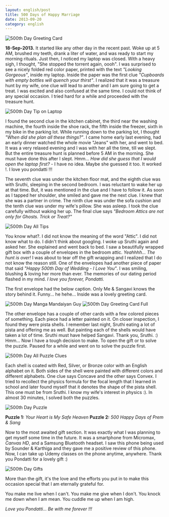 ```yaml
---
layout: english/post
title: 500 Days of Happy Marriage
date: 2013-09-20
category: english
---
```


![500th Day Greeting Card]({{site.english.img-path}}/500-day-greeting-card.jpg)

**18-Sep-2013.**
It started like any other day in the recent past. Woke up at 5 AM, brushed my teeth, drank a liter of water, and was ready to start my morning rituals. Just then, I noticed my laptop was closed. With a heavy sigh, I thought, "She stopped the torrent again, oooh". I was surprised to see a nicely folded red color paper, printed with the text *"Looking Gorgeous"*, inside my laptop. Inside the paper was the first clue *"Cupboards with empty bottles will quench your thirst"*. I realized that it was a treasure hunt by my wife, one clue will lead to another and I am sure going to get a treat. I was excited and also confused at the same time. I could not think of any special occasion. I tried hard for a while and proceeded with the treasure hunt.

![500th Day Tip on Laptop]({{site.english.img-path}}/500-day-tip-on-laptop.jpg)

I found the second clue in the kitchen cabinet, the third near the washing machine, the fourth inside the shoe rack, the fifth inside the freezer, sixth in my bike in the parking lot. While running down to the parking lot, I thought *"When did she plan all these things?"*. I came home early last evening, had an early dinner watched the whole movie "Jeans" with her, and went to bed. It was a very relaxed evening and I was with her all the time, till we slept. But the entire treasure hunt is planned before 5 AM in the morning. She must have done this after I slept. Hmm... *How did she guess that I would open the laptop first?* - I have no idea. Maybe she guessed it too. It worked !. I love you pondatti !!!

The seventh clue was under the kitchen floor mat, and the eighth clue was with Sruthi, sleeping in the second bedroom. I was reluctant to wake her up at that time. But, it was mentioned in the clue and I have to follow it. As soon as I tapped her shoulder, she smiled and gave me the next clue. I knew that she was a partner in crime. The ninth clue was under the sofa cushion and the tenth clue was under my wife's pillow. She was asleep. I took the clue carefully without waking her up. The final clue says *"Bedroom Attics are not only for Ghosts. Trick or Treat?"*

![500th Day All Tips]({{site.english.img-path}}/500-day-all-tips.jpg)

You know what?. I did not know the meaning of the word "Attic". I did not know what to do. I didn't think about googling. I woke up Sruthi again and asked her. She explained and went back to bed. I saw a beautifully wrapped gift box with a couple of envelopes in the bedroom attic. *Yeahhhh... The hunt is over!* I was about to tear off the gift wrapping and I realized that I do not know the reason still. One of the envelopes had another piece of paper that said *"Happy 500th Day of Wedding - I Love You"*. I was smiling, blushing & loving her more than ever. The memories of our dating period flashed in my mind. *I love you forever, Pondatti.*

The first envelope had the below caption. Only Me & Sangavi knows the story behind it. Funny... he hehe... Inside was a lovely greeting card.

![500th Day Manga Mandaiyan Guy]({{site.english.img-path}}/500-day-manga-mandaiyan-guy.jpg)
![500th Day Greeting Card Full]({{site.english.img-path}}/500-day-greeting-card-full.jpg)

The other envelope has a couple of other cards with a few colored pieces of something. Each piece had a letter painted on it. On closer inspection, I found they were pista shells. I remember last night, Sruthi eating a lot of pista and offering me as well. But painting each of the shells would have taken a lot of time. Sruthi must have helped Sangavi. Thank you, Sruthi. :) Hmm... Now I have a tough decision to make. To open the gift or to solve the puzzle. Paused for a while and went on to solve the puzzle first.

![500th Day All Puzzle Clues]({{site.english.img-path}}/500-day-all-puzzle-clues.jpg)

Each shell is coated with Red, Silver, or Bronze color with an English alphabet on it. Both sides of the shell were painted with different colors and different alphabets. One clue says Concave and the other says Convex. I tried to recollect the physics formula for the focal length that I learned in school and later found myself that it denotes the shape of the pista shell. This one must be from Sruthi. I know my wife's interest in physics :). In almost 30 minutes, I solved both the puzzles.

![500th Day Puzzle]({{site.english.img-path}}/500-day-puzzle.jpg)

**Puzzle 1:** *Your Heart is My Safe Heaven*
**Puzzle 2:** *500 Happy Days of Prem & Sang*

Now to the most awaited gift section. It was exactly what I was planning to get myself some time in the future. It was a smartphone from Micromax, *Canvas HD*, and a Samsung Bluetooth headset. I saw this phone being used by Sounder & Karthiga and they gave me a positive review of this phone. Now, I can take up Udemy classes on the phone anytime, anywhere. Thank you Pondatti for a lovely gift :)

![500th Day Gifts]({{site.english.img-path}}/500-day-gifts.jpg)

More than the gift, it's the love and the efforts you put in to make this occasion special that I am eternally grateful for.

You make me live when I can't.
You make me give when I don't.
You knock me down when I am mean.
You cuddle me up when I am high.

*Love you Pondatti... Be with me forever !!!*
